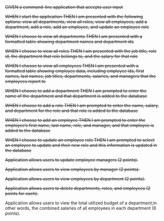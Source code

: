 ~~GIVEN a command-line application that accepts user input~~



~~WHEN I start the application
THEN I am presented with the following options: view all departments, view all roles, view all employees, add a department, add a role, add an employee, and update an employee role~~


~~WHEN I choose to view all departments
THEN I am presented with a formatted table showing department names and department ids~~



~~WHEN I choose to view all roles
THEN I am presented with the job title, role id, the department that role belongs to, and the salary for that role~~



~~WHEN I choose to view all employees
THEN I am presented with a formatted table showing employee data, including employee ids, first names, last names, job titles, departments, salaries, and managers that the employees report to~~



~~WHEN I choose to add a department
THEN I am prompted to enter the name of the department and that department is added to the database~~



~~WHEN I choose to add a role
THEN I am prompted to enter the name, salary, and department for the role and that role is added to the database~~



~~WHEN I choose to add an employee
THEN I am prompted to enter the employee’s first name, last name, role, and manager, and that employee is added to the database~~



~~WHEN I choose to update an employee role
THEN I am prompted to select an employee to update and their new role and this information is updated in the database~~


~~Application allows users to update employee managers (2 points).~~

~~Application allows users to view employees by manager (2 points).~~

~~Application allows users to view employees by department (2 points).~~

~~Application allows users to delete departments, roles, and employees (2 points for each).~~

Application allows users to view the total utilized budget of a department;in other words, the combined salaries of all employees in each department (8 points).